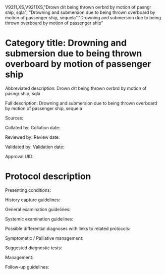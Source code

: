 V9211,XS,V9211XS,"Drown d/t being thrown ovrbrd by motion of pasngr ship, sqla", "Drowning and submersion due to being thrown overboard by motion of passenger ship, sequela","Drowning and submersion due to being thrown overboard by motion of passenger ship"
# Category title: Drowning and submersion due to being thrown overboard by motion of passenger ship

Abbreviated description: Drown d/t being thrown ovrbrd by motion of pasngr ship, sqla

Full description: Drowning and submersion due to being thrown overboard by motion of passenger ship, sequela

Sources:

Collated by:
Collation date:

Reviewed by:
Review date:

Validated by:
Validation date:

Approval UID:

# Protocol description

Presenting conditions:

History capture guidelines:

General examination guidelines:

Systemic examination guidelines:

Possible differential diagnoses with links to related protocols:

Symptomatic / Palliative management:

Suggested diagnostic tests:

Management:

Follow-up guidelines:
